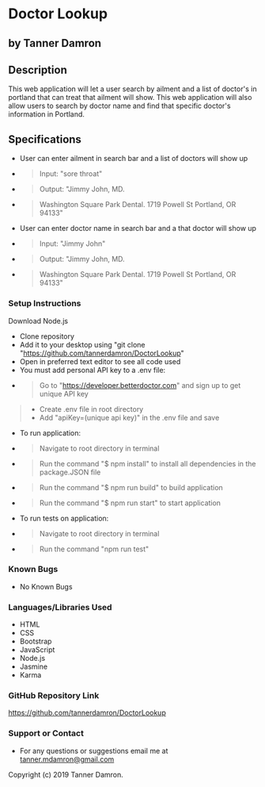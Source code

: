 # Doctor Lookup
## by Tanner Damron

## Description
This web application will let a user search by ailment and a list of doctor's in portland that can treat that ailment will show. This web application will also allow users to search by doctor name and find that specific doctor's information in Portland.

## Specifications
* User can enter ailment in search bar and a list of doctors will show up
* > Input: "sore throat"
* > Output: "Jimmy John, MD.
* > Washington Square Park Dental. 1719 Powell St Portland, OR 94133"
* User can enter doctor name in search bar and a that doctor will show up
* > Input: "Jimmy John"
* > Output: "Jimmy John, MD.
* > Washington Square Park Dental. 1719 Powell St Portland, OR 94133"

### Setup Instructions
Download Node.js

* Clone repository
* Add it to your desktop using "git clone "https://github.com/tannerdamron/DoctorLookup"
* Open in preferred text editor to see all code used
* You must add personal API key to a .env file:
* > Go to "https://developer.betterdoctor.com" and sign up to get unique API key
> * Create .env file in root directory
> * Add "apiKey=(unique api key)" in the .env file and save
* To run application:
* > Navigate to root directory in terminal
* > Run the command "$ npm install" to install all dependencies in the package.JSON file
* > Run the command "$ npm run build" to build application
* > Run the command "$ npm run start" to start application
* To run tests on application:
* > Navigate to root directory in terminal
* > Run the command "npm run test"

### Known Bugs
* No Known Bugs

### Languages/Libraries Used
* HTML
* CSS
* Bootstrap
* JavaScript
* Node.js
* Jasmine
* Karma

### GitHub Repository Link
https://github.com/tannerdamron/DoctorLookup

### Support or Contact
* For any questions or suggestions email me at tanner.mdamron@gmail.com

Copyright (c) 2019 Tanner Damron.